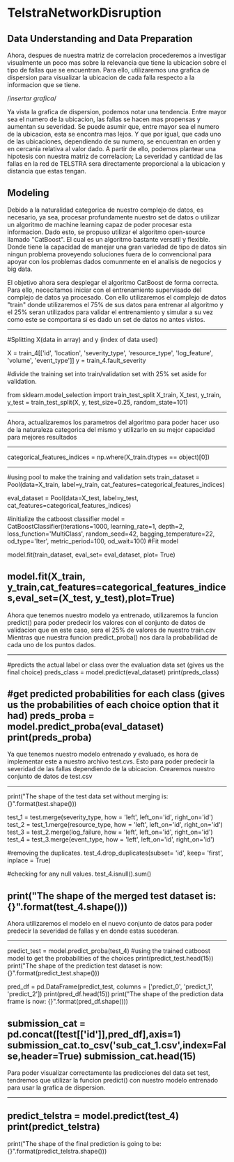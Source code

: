 # TelstraNetworkDisruption

## Data Understanding and Data Preparation
Ahora, despues de nuestra matriz de correlacion procederemos a investigar visualmente un poco mas sobre la relevancia que tiene la ubicacion sobre el tipo de fallas que se encuentran. Para ello, utilizaremos una grafica de dispersion para visualizar la ubicacion de cada falla respecto a la informacion que se tiene. 

/*insertar grafica*/

Ya vista la grafica de dispersion, podemos notar una tendencia. Entre mayor sea el numero de la ubicacion, las fallas se hacen mas propensas y aumentan su severidad. Se puede asumir que, entre mayor sea el numero de la ubicacion, esta se encontra mas lejos. Y que por igual, que cada uno de las ubicaciones, dependiendo de su numero, se encuentran en orden y en cercania relativa al valor dado. A partir de ello, podemos plantear una hipotesis con nuestra matriz de correlacion; La severidad y cantidad de las fallas en la red de TELSTRA sera directamente proporcional a la ubicacion y distancia que estas tengan. 


## Modeling
Debido a la naturalidad categorica de nuestro complejo de datos, es necesario, ya sea, procesar profundamente nuestro set de datos o utilizar un algoritmo de machine learning capaz de poder procesar esta informacion. Dado esto, se propuso utilizar el algoritmo open-source llamado "CatBoost". El cual es un algoritmo bastante versatil y flexible. Donde tiene la capacidad de manejar una gran variedad de tipo de datos sin ningun problema proveyendo soluciones fuera de lo convencional para apoyar con los problemas dados comunmente en el analisis de negocios y big data. 

El objetivo ahora sera desplegar el algoritmo CatBoost de forma correcta. Para ello, nececitamos iniciar con el entrenamiento supervisado del complejo de datos ya procesado. Con ello utilizaremos el complejo de datos "train" donde utilizaremos el 75% de sus datos para entrenar al algoritmo y el 25% seran utilizados para validar el entrenamiento y simular a su vez como este se comportara si es dado un set de datos no antes vistos. 

-------------------------------------------------------------------------------------------

#Splitting X(data in array) and y (index of data used)

X = train_4[['id', 'location', 'severity_type', 'resource_type',
       'log_feature', 'volume', 'event_type']]
y = train_4.fault_severity
 
#divide the training set into train/validation set with 25% set aside for validation. 

from sklearn.model_selection import train_test_split
X_train, X_test, y_train, y_test = train_test_split(X, y, test_size=0.25, random_state=101)

-------------------------------------------------------------------------------------------

Ahora, actualizaremos los parametros del algoritmo para poder hacer uso de la naturaleza categorica del mismo y utilizarlo en su mejor capacidad para mejores resultados

-------------------------------------------------------------------------------------------
 
categorical_features_indices = np.where(X_train.dtypes == object)[0])


 
 -------------------------------------------------------------------------------------------
 
#using pool to make the training and validation sets
train_dataset = Pool(data=X_train,
                     label=y_train,
                     cat_features=categorical_features_indices)

eval_dataset = Pool(data=X_test,
                    label=y_test,
                    cat_features=categorical_features_indices)
 
#initialize the catboost classifier
model = CatBoostClassifier(iterations=1000,
                           learning_rate=1,
                           depth=2,
                           loss_function='MultiClass',
                           random_seed=42,
                           bagging_temperature=22,
                           od_type='Iter',
                           metric_period=100,
                           od_wait=100)
#Fit model

model.fit(train_dataset, eval_set= eval_dataset, plot= True)


model.fit(X_train, y_train,cat_features=categorical_features_indices,eval_set=(X_test, y_test),plot=True)
-------------------------------------------------------------------------------------------

Ahora que tenemos nuestro modelo ya entrenado, utilizaremos la funcion predict() para poder predecir los valores con el conjunto de datos de validacion que en este caso, sera el 25% de valores de nuestro train.csv Mientras que nuestra funcion predict_proba() nos dara la probabilidad de cada uno de los puntos dados.

-------------------------------------------------------------------------------------------
#predicts the actual label or class over the evaluation data set (gives us the final choice)
preds_class = model.predict(eval_dataset) 
print(preds_class)

#get predicted probabilities for each class (gives us the probabilities of each choice option that it had)
preds_proba = model.predict_proba(eval_dataset)
print(preds_proba)
-------------------------------------------------------------------------------------------

Ya que tenemos nuestro modelo entrenado y evaluado, es hora de implementar este a nuestro archivo test.cvs. Esto para poder predecir la severidad de las fallas dependiendo de la ubicacion. Crearemos nuestro conjunto de datos de test.csv

-------------------------------------------------------------------------------------------
print("The shape of the test data set without merging is: {}".format(test.shape()))

test_1 = test.merge(severity_type, how = 'left', left_on='id', right_on='id')
test_2 = test_1.merge(resource_type, how = 'left', left_on='id', right_on='id')
test_3 = test_2.merge(log_failure, how = 'left', left_on='id', right_on='id')
test_4 = test_3.merge(event_type, how = 'left', left_on='id', right_on='id')

#removing the duplicates.
test_4.drop_duplicates(subset= 'id', keep= 'first', inplace = True)
 
#checking for any null values. 
test_4.isnull().sum()

print("The shape of the merged test dataset is: {}".format(test_4.shape()))
-------------------------------------------------------------------------------------------

Ahora utilizaremos el modelo en el nuevo conjunto de datos para poder predecir la severidad de fallas y en donde estas sucederan.

-------------------------------------------------------------------------------------------
predict_test = model.predict_proba(test_4) #using the trained catboost model to get the probabilities of the choices
print(predict_test.head(15))
print("The shape of the prediction test dataset is now: {}".format(predict_test.shape()))


pred_df = pd.DataFrame(predict_test, columns = ['predict_0', 'predict_1', 'predict_2'])
print(pred_df.head(15))
print("The shape of the prediction data frame is now: {}".format(pred_df.shape()))


submission_cat = pd.concat([test[['id']],pred_df],axis=1)
submission_cat.to_csv('sub_cat_1.csv',index=False,header=True)
submission_cat.head(15)
-------------------------------------------------------------------------------------------

Para poder visualizar correctamente las predicciones del data set test, tendremos que utilizar la funcion predict() con nuestro modelo entrenado para usar la grafica de dispersion. 

-------------------------------------------------------------------------------------------
predict_telstra = model.predict(test_4)
print(predict_telstra)
-------------------------------------------------------------------------------------------

print("The shape of the final prediction is going to be: {}".format(predict_telstra.shape()))
